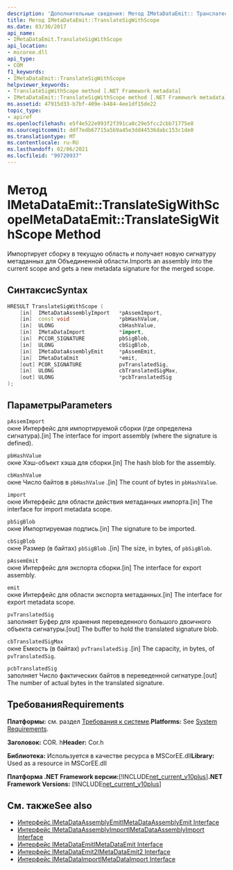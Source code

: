 ```yaml
---
description: 'Дополнительные сведения: Метод IMetaDataEmit:: Транслатесигвисскопе'
title: Метод IMetaDataEmit::TranslateSigWithScope
ms.date: 03/30/2017
api_name:
- IMetaDataEmit.TranslateSigWithScope
api_location:
- mscoree.dll
api_type:
- COM
f1_keywords:
- IMetaDataEmit::TranslateSigWithScope
helpviewer_keywords:
- TranslateSigWithScope method [.NET Framework metadata]
- IMetaDataEmit::TranslateSigWithScope method [.NET Framework metadata]
ms.assetid: 47915d33-b7bf-409e-b484-4ee1df15de22
topic_type:
- apiref
ms.openlocfilehash: e5f4e522e993f2f391ca0c29e5fcc2cbb71775e8
ms.sourcegitcommit: ddf7edb67715a5b9a45e3dd44536dabc153c1de0
ms.translationtype: MT
ms.contentlocale: ru-RU
ms.lasthandoff: 02/06/2021
ms.locfileid: "99720937"
---
```

# <a name="imetadataemittranslatesigwithscope-method"></a><span data-ttu-id="49da6-103">Метод IMetaDataEmit::TranslateSigWithScope</span><span class="sxs-lookup"><span data-stu-id="49da6-103">IMetaDataEmit::TranslateSigWithScope Method</span></span>

<span data-ttu-id="49da6-104">Импортирует сборку в текущую область и получает новую сигнатуру метаданных для Объединенной области.</span><span class="sxs-lookup"><span data-stu-id="49da6-104">Imports an assembly into the current scope and gets a new metadata signature for the merged scope.</span></span>  
  
## <a name="syntax"></a><span data-ttu-id="49da6-105">Синтаксис</span><span class="sxs-lookup"><span data-stu-id="49da6-105">Syntax</span></span>  
  
```cpp  
HRESULT TranslateSigWithScope (
    [in]  IMetaDataAssemblyImport   *pAssemImport,
    [in]  const void                *pbHashValue,
    [in]  ULONG                     cbHashValue,
    [in]  IMetaDataImport           *import,
    [in]  PCCOR_SIGNATURE           pbSigBlob,
    [in]  ULONG                     cbSigBlob,  
    [in]  IMetaDataAssemblyEmit     *pAssemEmit,
    [in]  IMetaDataEmit             *emit,
    [out] PCOR_SIGNATURE            pvTranslatedSig,
    [in]  ULONG                     cbTranslatedSigMax,
    [out] ULONG                     *pcbTranslatedSig
);  
```  
  
## <a name="parameters"></a><span data-ttu-id="49da6-106">Параметры</span><span class="sxs-lookup"><span data-stu-id="49da6-106">Parameters</span></span>  

 `pAssemImport`  
 <span data-ttu-id="49da6-107">окне Интерфейс для импортируемой сборки (где определена сигнатура).</span><span class="sxs-lookup"><span data-stu-id="49da6-107">[in] The interface for import assembly (where the signature is defined).</span></span>  
  
 `pbHashValue`  
 <span data-ttu-id="49da6-108">окне Хэш-объект хэша для сборки.</span><span class="sxs-lookup"><span data-stu-id="49da6-108">[in] The hash blob for the assembly.</span></span>  
  
 `cbHashValue`  
 <span data-ttu-id="49da6-109">окне Число байтов в `pbHashValue` .</span><span class="sxs-lookup"><span data-stu-id="49da6-109">[in] The count of bytes in `pbHashValue`.</span></span>  
  
 `import`  
 <span data-ttu-id="49da6-110">окне Интерфейс для области действия метаданных импорта.</span><span class="sxs-lookup"><span data-stu-id="49da6-110">[in] The interface for import metadata scope.</span></span>  
  
 `pbSigBlob`  
 <span data-ttu-id="49da6-111">окне Импортируемая подпись.</span><span class="sxs-lookup"><span data-stu-id="49da6-111">[in] The signature to be imported.</span></span>  
  
 `cbSigBlob`  
 <span data-ttu-id="49da6-112">окне Размер (в байтах) `pbSigBlob` .</span><span class="sxs-lookup"><span data-stu-id="49da6-112">[in] The size, in bytes, of `pbSigBlob`.</span></span>  
  
 `pAssemEmit`  
 <span data-ttu-id="49da6-113">окне Интерфейс для экспорта сборки.</span><span class="sxs-lookup"><span data-stu-id="49da6-113">[in] The interface for export assembly.</span></span>  
  
 `emit`  
 <span data-ttu-id="49da6-114">окне Интерфейс для области экспорта метаданных.</span><span class="sxs-lookup"><span data-stu-id="49da6-114">[in] The interface for export metadata scope.</span></span>  
  
 `pvTranslatedSig`  
 <span data-ttu-id="49da6-115">заполняет Буфер для хранения переведенного большого двоичного объекта сигнатуры.</span><span class="sxs-lookup"><span data-stu-id="49da6-115">[out] The buffer to hold the translated signature blob.</span></span>  
  
 `cbTranslatedSigMax`  
 <span data-ttu-id="49da6-116">окне Емкость (в байтах) `pvTranslatedSig` .</span><span class="sxs-lookup"><span data-stu-id="49da6-116">[in] The capacity, in bytes, of `pvTranslatedSig`.</span></span>  
  
 `pcbTranslatedSig`  
 <span data-ttu-id="49da6-117">заполняет Число фактических байтов в переведенной сигнатуре.</span><span class="sxs-lookup"><span data-stu-id="49da6-117">[out] The number of actual bytes in the translated signature.</span></span>  
  
## <a name="requirements"></a><span data-ttu-id="49da6-118">Требования</span><span class="sxs-lookup"><span data-stu-id="49da6-118">Requirements</span></span>  

 <span data-ttu-id="49da6-119">**Платформы:** см. раздел [Требования к системе](../../get-started/system-requirements.md).</span><span class="sxs-lookup"><span data-stu-id="49da6-119">**Platforms:** See [System Requirements](../../get-started/system-requirements.md).</span></span>  
  
 <span data-ttu-id="49da6-120">**Заголовок:** COR. h</span><span class="sxs-lookup"><span data-stu-id="49da6-120">**Header:** Cor.h</span></span>  
  
 <span data-ttu-id="49da6-121">**Библиотека:** Используется в качестве ресурса в MSCorEE.dll</span><span class="sxs-lookup"><span data-stu-id="49da6-121">**Library:** Used as a resource in MSCorEE.dll</span></span>  
  
 <span data-ttu-id="49da6-122">**Платформа .NET Framework версии:**[!INCLUDE[net_current_v10plus](../../../../includes/net-current-v10plus-md.md)]</span><span class="sxs-lookup"><span data-stu-id="49da6-122">**.NET Framework Versions:** [!INCLUDE[net_current_v10plus](../../../../includes/net-current-v10plus-md.md)]</span></span>  
  
## <a name="see-also"></a><span data-ttu-id="49da6-123">См. также</span><span class="sxs-lookup"><span data-stu-id="49da6-123">See also</span></span>

- [<span data-ttu-id="49da6-124">Интерфейс IMetaDataAssemblyEmit</span><span class="sxs-lookup"><span data-stu-id="49da6-124">IMetaDataAssemblyEmit Interface</span></span>](imetadataassemblyemit-interface.md)
- [<span data-ttu-id="49da6-125">Интерфейс IMetaDataAssemblyImport</span><span class="sxs-lookup"><span data-stu-id="49da6-125">IMetaDataAssemblyImport Interface</span></span>](imetadataassemblyimport-interface.md)
- [<span data-ttu-id="49da6-126">Интерфейс IMetaDataEmit</span><span class="sxs-lookup"><span data-stu-id="49da6-126">IMetaDataEmit Interface</span></span>](imetadataemit-interface.md)
- [<span data-ttu-id="49da6-127">Интерфейс IMetaDataEmit2</span><span class="sxs-lookup"><span data-stu-id="49da6-127">IMetaDataEmit2 Interface</span></span>](imetadataemit2-interface.md)
- [<span data-ttu-id="49da6-128">Интерфейс IMetaDataImport</span><span class="sxs-lookup"><span data-stu-id="49da6-128">IMetaDataImport Interface</span></span>](imetadataimport-interface.md)
